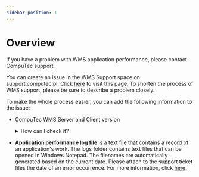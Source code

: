 ```yaml
---
sidebar_position: 1
---
```


# Overview

If you have a problem with WMS application performance, please contact CompuTec support.

You can create an issue in the WMS Support space on support.computec.pl. Click [here](https://support.computec.pl/projects/SWMS/welcome-guide) to visit this page. To shorten the process of WMS support, please be sure to describe a problem closely.

To make the whole process easier, you can add the following information to the issue:

- CompuTec WMS Server and Client version

    <details>
    <summary>How can I check it?</summary>
    <div>
    Run CompuTec WMS Client and choose the options pointed out in the screenshots below:

    ![Media](./media/issue-reporting.png)
    </div>
    </details>

- **Application performance log file** is a text file that contains a record of an application's work. The logs folder contains text files that can be opened in Windows Notepad. The filenames are automatically generated based on the current date. Please attach to the support ticket files the date of an error occurrence. For more information, click [here](log-file-locations-of-computec-wms-components.md).
